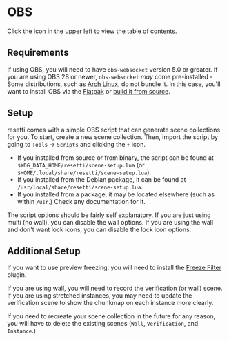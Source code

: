 # OBS

Click the icon in the upper left to view the table of contents.

## Requirements

If using OBS, you will need to have `obs-websocket` version 5.0 or greater.
If you are using OBS 28 or newer, `obs-websocket` *may* come pre-installed -
Some distributions, such as [Arch Linux](https://bugs.archlinux.org/task/76710),
do not bundle it. In this case, you'll want to install OBS via the
[Flatpak](https://flathub.org/apps/com.obsproject.Studio) or
[build it from source](https://obsproject.com/wiki/Build-Instructions-For-Linux).

## Setup

resetti comes with a simple OBS script that can generate scene collections for
you. To start, create a new scene collection. Then, import the script by going to
`Tools` -> `Scripts` and clicking the `+` icon.

- If you installed from source or from binary, the script can be found at
  `$XDG_DATA_HOME/resetti/scene-setup.lua` (or `$HOME/.local/share/resetti/scene-setup.lua`).
- If you installed from the Debian package, it can be found at
  `/usr/local/share/resetti/scene-setup.lua`.
- If you installed from a package, it may be located elsewhere (such as within
  `/usr`.) Check any documentation for it.

The script options should be fairly self explanatory. If you are just using multi
(no wall), you can disable the wall options. If you are using the wall and don't
want lock icons, you can disable the lock icon options.

## Additional Setup

If you want to use preview freezing, you will need to install the
[Freeze Filter](https://obsproject.com/forum/resources/freeze-filter.950/) plugin.

If you are using wall, you will need to record the verification (or wall) scene.
If you are using stretched instances, you may need to update the verification
scene to show the chunkmap on each instance more clearly.

If you need to recreate your scene collection in the future for any reason,
you will have to delete the existing scenes (`Wall`, `Verification`, and
`Instance`.)
